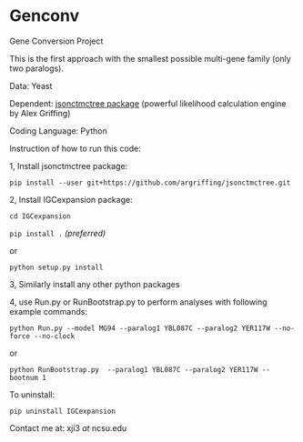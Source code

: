 Genconv
=======

Gene Conversion Project

This is the first approach with the smallest possible multi-gene family (only two paralogs). 

Data: Yeast

Dependent: [jsonctmctree package](http://jsonctmctree.readthedocs.org/en/latest/) (powerful likelihood  calculation 
engine by Alex Griffing)

Coding Language: Python

Instruction of how to run this code:

1, Install jsonctmctree package:

`
pip install --user git+https://github.com/argriffing/jsonctmctree.git
`

2, Install IGCexpansion package:

`
cd IGCexpansion
`

`
pip install .
`  _(preferred)_

or

`
python setup.py install
`  


3, Similarly install any other python packages


4, use Run.py or RunBootstrap.py to perform analyses with following example commands:

`
python Run.py --model MG94 --paralog1 YBL087C --paralog2 YER117W --no-force --no-clock
`

or


`
python RunBootstrap.py  --paralog1 YBL087C --paralog2 YER117W --bootnum 1
`

To uninstall:

`
pip uninstall IGCexpansion
`

Contact me at:
xji3 _at_ ncsu.edu
